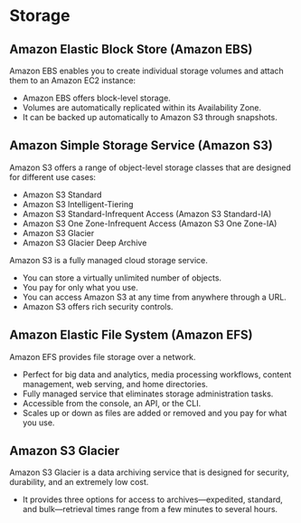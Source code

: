 # Storage

## Amazon Elastic Block Store (Amazon EBS)
Amazon EBS enables you to create individual storage volumes and attach them to an Amazon EC2 instance:
 - Amazon EBS offers block-level storage.
 - Volumes are automatically replicated within its Availability Zone.
 - It can be backed up automatically to Amazon S3 through snapshots.

 ##  Amazon Simple Storage Service (Amazon S3)
 Amazon S3 offers a range of object-level storage classes that are designed for different use cases:
 - Amazon S3 Standard
 - Amazon S3 Intelligent-Tiering
 - Amazon S3 Standard-Infrequent Access (Amazon S3 Standard-IA)
 - Amazon S3 One Zone-Infrequent Access (Amazon S3 One Zone-IA)
 - Amazon S3 Glacier
 - Amazon S3 Glacier Deep Archive

Amazon S3 is a fully managed cloud storage service.
 - You can store a virtually unlimited number of objects.
 - You pay for only what you use.
 - You can access Amazon S3 at any time from anywhere through a URL.
 - Amazon S3 offers rich security controls.

## Amazon Elastic File System (Amazon EFS)
Amazon EFS provides file storage over a network.
 - Perfect for big data and analytics, media processing workflows, content management, web serving, and home directories.
 - Fully managed service that eliminates storage administration tasks.
 - Accessible from the console, an API, or the CLI.
 - Scales up or down as files are added or removed and you pay for what you use.

## Amazon S3 Glacier
Amazon S3 Glacier is a data archiving service that is designed for security, durability, and an extremely low cost.
 - It provides three options for access to archives—expedited, standard, and bulk—retrieval times range from a few minutes to several hours.
 